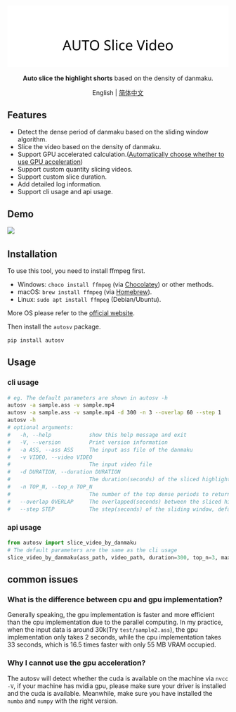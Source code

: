 <div align="center">
  <picture>
    <source media="(prefers-color-scheme: dark)" srcset="assets/headerDark.svg" />
    <img src="assets/headerLight.svg" alt="auto-slice-video" />
  </picture>

**Auto slice the highlight shorts** based on the density of danmaku.

English | [简体中文](./README-zh.md)

</div>

## Features

- Detect the dense period of danmaku based on the sliding window algorithm.
- Slice the video based on the density of danmaku.
- Support GPU accelerated calculation.([Automatically choose whether to use GPU acceleration](#why-i-cannot-use-the-gpu-acceleration))
- Support custom quantity slicing videos.
- Support custom slice duration.
- Add detailed log information.
- Support cli usage and api usage.

## Demo

![](https://cdn.jsdelivr.net/gh/timerring/scratchpad2023/2024/2025-03-25-18-27-58.gif)

## Installation

To use this tool, you need to install ffmpeg first.

- Windows: `choco install ffmpeg` (via [Chocolatey](https://chocolatey.org/)) or other methods.
- macOS: `brew install ffmpeg` (via [Homebrew](https://brew.sh/)).
- Linux: `sudo apt install ffmpeg` (Debian/Ubuntu). 

More OS please refer to the [official website](https://ffmpeg.org/download.html).

Then install the `autosv` package.

```bash
pip install autosv
```

## Usage

### cli usage

```bash
# eg. The default parameters are shown in autosv -h
autosv -a sample.ass -v sample.mp4
autosv -a sample.ass -v sample.mp4 -d 300 -n 3 --overlap 60 --step 1
autosv -h
# optional arguments:
#   -h, --help            show this help message and exit
#   -V, --version         Print version information
#   -a ASS, --ass ASS     The input ass file of the danmaku
#   -v VIDEO, --video VIDEO
#                         The input video file
#   -d DURATION, --duration DURATION
#                         The duration(seconds) of the sliced highlight video, default is 60
#   -n TOP_N, --top_n TOP_N
#                         The number of the top dense periods to return, default is 1
#   --overlap OVERLAP     The overlapped(seconds) between the sliced highlight videos, default is 30
#   --step STEP           The step(seconds) of the sliding window, default is 1
```

### api usage

```python
from autosv import slice_video_by_danmaku
# The default parameters are the same as the cli usage
slice_video_by_danmaku(ass_path, video_path, duration=300, top_n=3, max_overlap=60, step=1)
```

## common issues

### What is the difference between cpu and gpu implementation?

Generally speaking, the gpu implementation is faster and more efficient than the cpu implementation due to the parallel computing. In my practice, when the input data is around 30k(Try `test/sample2.ass`), the gpu implementation only takes 2 seconds, while the cpu implementation takes 33 seconds, which is 16.5 times faster with only 55 MB VRAM occupied.

### Why I cannot use the gpu acceleration?

The autosv will detect whether the cuda is available on the machine via `nvcc -V`, if your machine has nvidia gpu, please make sure your driver is installed and the cuda is available. Meanwhile, make sure you have installed the `numba` and `numpy` with the right version.
